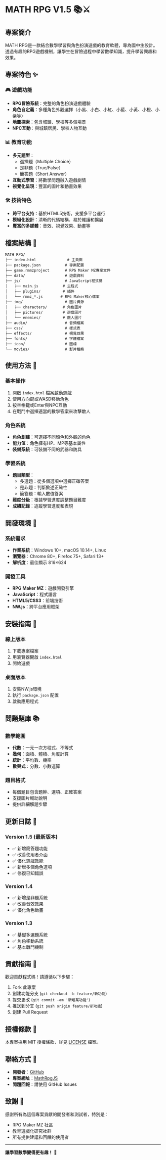 # MATH RPG V1.5 📚⚔️

## 專案簡介
MATH RPG是一款結合數學學習與角色扮演遊戲的教育軟體，專為國中生設計。透過有趣的RPG遊戲機制，讓學生在冒險過程中學習數學知識，提升學習興趣和效果。

## 專案特色 ✨

### 🎮 遊戲功能
- **RPG冒險系統**：完整的角色扮演遊戲體驗
- **角色自定義**：多種角色外觀選擇（小黑、小白、小紅、小藍、小黃、小橙、小紫等）
- **地圖探索**：包含城鎮、學校等多個場景
- **NPC互動**：與城鎮居民、學校人物互動

### 📊 教育功能
- **多元題型**：
  - 選擇題（Multiple Choice）
  - 是非題（True/False）
  - 簡答題（Short Answer）
- **互動式學習**：將數學問題融入遊戲劇情
- **視覺化呈現**：豐富的圖片和動畫效果

### 🛠️ 技術特色
- **跨平台支持**：基於HTML5技術，支援多平台運行
- **模組化設計**：清晰的代碼結構，易於維護和擴展
- **豐富的多媒體**：音效、視覺效果、動畫等

## 檔案結構 📁

```
MATH RPG/
├── index.html              # 主頁面
├── package.json           # 專案配置
├── game.rmmzproject       # RPG Maker MZ專案文件
├── data/                  # 遊戲資料
├── js/                    # JavaScript程式碼
│   ├── main.js           # 主程式
│   ├── plugins/          # 插件
│   └── rmmz_*.js        # RPG Maker核心檔案
├── img/                   # 圖片資源
│   ├── characters/       # 角色圖片
│   ├── pictures/         # 遊戲圖片
│   └── enemies/          # 敵人圖片
├── audio/                 # 音頻檔案
├── css/                   # 樣式表
├── effects/               # 視覺效果
├── fonts/                 # 字體檔案
├── icon/                  # 圖標
└── movies/                # 影片檔案
```

## 使用方法 🎯

### 基本操作
1. 開啟 `index.html` 檔案啟動遊戲
2. 使用方向鍵或WASD移動角色
3. 按空格鍵或Enter與NPC互動
4. 在戰鬥中選擇適當的數學答案來攻擊敵人

### 角色系統
- **角色創建**：可選擇不同顏色和外觀的角色
- **能力值**：角色擁有HP、MP等基本屬性
- **裝備系統**：可裝備不同的武器和防具

### 學習系統
- **題目類型**：
  - 多選題：從多個選項中選擇正確答案
  - 是非題：判斷敘述正確性
  - 簡答題：輸入數值答案
- **難度分級**：根據學習進度調整題目難度
- **成績記錄**：追蹤學習進度和表現

## 開發環境 🔧

### 系統需求
- **作業系統**：Windows 10+, macOS 10.14+, Linux
- **瀏覽器**：Chrome 80+, Firefox 75+, Safari 13+
- **解析度**：最佳顯示 816×624

### 開發工具
- **RPG Maker MZ**：遊戲開發引擎
- **JavaScript**：程式語言
- **HTML5/CSS3**：前端技術
- **NW.js**：跨平台應用框架

## 安裝指南 💾

### 線上版本
1. 下載專案檔案
2. 用瀏覽器開啟 `index.html`
3. 開始遊戲

### 桌面版本
1. 安裝NW.js環境
2. 執行 `package.json` 配置
3. 啟動應用程式

## 問題題庫 📚

### 數學範圍
- **代數**：一元一次方程式、不等式
- **幾何**：面積、體積、角度計算
- **統計**：平均數、機率
- **數與式**：分數、小數運算

### 題目格式
- 每個題目包含題幹、選項、正確答案
- 支援圖片輔助說明
- 提供詳細解題步驟

## 更新日誌 📝

### Version 1.5 (最新版本)
- ✅ 新增簡答題功能
- ✅ 改善使用者介面
- ✅ 優化遊戲效能
- ✅ 新增多個角色選項
- ✅ 修復已知錯誤

### Version 1.4
- ✅ 新增是非題系統
- ✅ 改善音效效果
- ✅ 優化角色動畫

### Version 1.3
- ✅ 基礎多選題系統
- ✅ 角色移動系統
- ✅ 基本戰鬥機制

## 貢獻指南 🤝

歡迎貢獻程式碼！請遵循以下步驟：

1. Fork 此專案
2. 創建功能分支 (`git checkout -b feature/新功能`)
3. 提交更改 (`git commit -am '新增某功能'`)
4. 推送到分支 (`git push origin feature/新功能`)
5. 創建 Pull Request

## 授權條款 📄

本專案採用 MIT 授權條款，詳見 [LICENSE](LICENSE) 檔案。

## 聯絡方式 📧

- **開發者**：[GitHub](https://github.com/Donaldcpk)
- **專案網址**：[MathRpgJS](https://github.com/Donaldcpk/MathRpgJS)
- **問題回報**：請使用 GitHub Issues

## 致謝 🙏

感謝所有為這個專案貢獻的開發者和測試者，特別是：
- RPG Maker MZ 社區
- 教育遊戲化研究社群
- 所有提供建議和回饋的使用者

---

**讓學習數學變得更有趣！** 🚀 